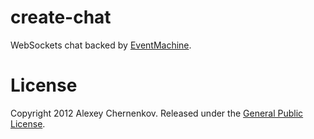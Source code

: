 # create-chat

WebSockets chat backed by [EventMachine](https://github.com/eventmachine/eventmachine).

# License

Copyright 2012 Alexey Chernenkov.
Released under the [General Public License](http://www.gnu.org/licenses/gpl.html).

